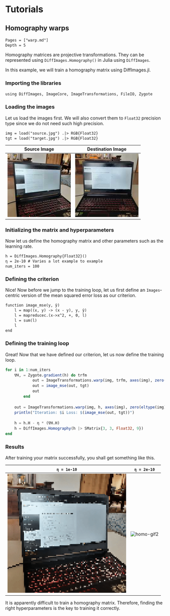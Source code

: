 # Tutorials

## Homography warps
```@contents
Pages = ["warp.md"]
Depth = 5
```
Homography matrices are projective transformations. They can be represented using `DiffImages.Homography()` in Julia using `DiffImages`.

In this example, we will train a homography matrix using DiffImages.jl.
### Importing the libraries
```@repl 1
using DiffImages, ImageCore, ImageTransformations, FileIO, Zygote
```

### Loading the images
Let us load the images first. We will also convert them to `Float32` precision type since we do not need such high precision.
```@repl 1
img = load("source.jpg") .|> RGB{Float32} 
tgt = load("target.jpg") .|> RGB{Float32}
```
| Source Image | Destination Image |
|--------------|-------------------|
| ![src](source.jpg) | ![tgt](target.jpg) |

### Initializing the matrix and hyperparameters
Now let us define the homography matrix and other parameters such as the learning rate.
```@repl 1
h = DiffImages.Homography{Float32}()
η = 2e-10 # Varies a lot example to example
num_iters = 100
```
### Defining the criterion
Nice! Now before we jump to the training loop, let us first define an `Images`-centric version of the mean squared error loss as our criterion.
```@repl 1
function image_mse(y, ŷ)
    l = map((x, y) -> (x - y), y, ŷ)
    l = mapreducec.(x->x^2, +, 0, l)
    l = sum(l)
    l
end
```

### Defining the training loop
Great! Now that we have defined our criterion, let us now define the training loop.
```julia
for i in 1:num_iters
    ∇H, = Zygote.gradient(h) do trfm
            out = ImageTransformations.warp(img, trfm, axes(img), zero(eltype(img)))
            out = image_mse(out, tgt)
            out
        end

    out = ImageTransformations.warp(img, h, axes(img), zero(eltype(img)))
    println("Iteration: $i Loss: $(image_mse(out, tgt))")

    h = h.H - η * (∇H.H)
    h = DiffImages.Homography(h |> SMatrix{3, 3, Float32, 9})
end
```

### Results
After training your matrix successfully, you shall get something like this.

| `η = 1e-10` | `η = 2e-10` |
|-------------|-------------|
| ![homo-gif](warp.gif) | ![homo-gif2](warp2.gif) |

It is apparently difficult to train a homography matrix. Therefore, finding the right hyperparameters is the key to training it correctly.
